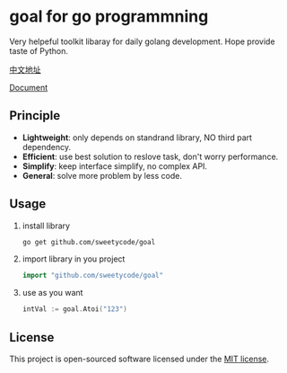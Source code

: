 # goal for go programmning

Very helpeful toolkit libaray for daily golang development. Hope provide taste of Python.

[中文地址](/README_cn.md)

[Document](https://godoc.org/github.com/sweetycode/goal)

## Principle

- **Lightweight**: only depends on standrand library, NO third part dependency.
- **Efficient**: use best solution to reslove task, don't worry performance.
- **Simplify**: keep interface simplify, no complex API.
- **General**: solve more problem by less code.

## Usage

1. install library

    ```bash
    go get github.com/sweetycode/goal
    ```

2. import library in you project

    ```go
    import "github.com/sweetycode/goal"
    ```

3. use as you want

    ```go
    intVal := goal.Atoi("123")
    ```

## License

This project is open-sourced software licensed under the [MIT license](https://opensource.org/licenses/MIT).
